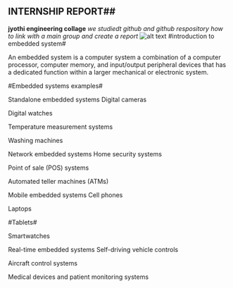 ## INTERNSHIP REPORT##
**jyothi engineering collage**
*we studiedt github and github respository how to link with a main group and create a report*
![alt text](https://user-images.githubusercontent.com/132329900/235633911-c5e09dd4-0b40-4124-b879-3ff2454bec49.png)
#introduction to embedded system#

An embedded system is a computer system a combination of a computer processor, computer memory, and input/output peripheral devices that has a dedicated function within a larger mechanical or electronic system.

#Embedded systems examples#

Standalone embedded systems
Digital cameras

Digital watches

Temperature measurement systems

Washing machines

Network embedded systems
Home security systems

Point of sale (POS) systems

Automated teller machines (ATMs)

Mobile embedded systems
Cell phones

Laptops

#Tablets#

Smartwatches

Real-time embedded systems
Self-driving vehicle controls

Aircraft control systems

Medical devices and patient monitoring systems

